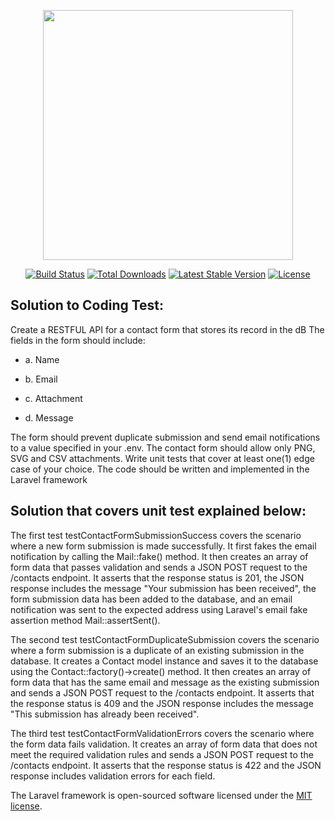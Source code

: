 <p align="center"><a href="https://laravel.com" target="_blank"><img src="https://raw.githubusercontent.com/laravel/art/master/logo-lockup/5%20SVG/2%20CMYK/1%20Full%20Color/laravel-logolockup-cmyk-red.svg" width="400"></a></p>

<p align="center">
<a href="https://travis-ci.org/laravel/framework"><img src="https://travis-ci.org/laravel/framework.svg" alt="Build Status"></a>
<a href="https://packagist.org/packages/laravel/framework"><img src="https://img.shields.io/packagist/dt/laravel/framework" alt="Total Downloads"></a>
<a href="https://packagist.org/packages/laravel/framework"><img src="https://img.shields.io/packagist/v/laravel/framework" alt="Latest Stable Version"></a>
<a href="https://packagist.org/packages/laravel/framework"><img src="https://img.shields.io/packagist/l/laravel/framework" alt="License"></a>
</p>


## Solution to Coding Test:

Create a RESTFUL API for a contact form that stores its record in the dB
The fields in the form should include:

- a. Name

- b. Email

- c. Attachment

- d. Message

The form should prevent duplicate submission and send email notifications to a value specified in your .env. 
The contact form should allow only PNG, SVG and CSV attachments.
Write unit tests that cover at least one(1) edge case of your choice.
The code should be written and implemented in the Laravel framework

## Solution that covers unit test explained below:

The first test testContactFormSubmissionSuccess covers the scenario where a new form submission is made successfully. It first fakes the email notification by calling the Mail::fake() method. It then creates an array of form data that passes validation and sends a JSON POST request to the /contacts endpoint. It asserts that the response status is 201, the JSON response includes the message "Your submission has been received", the form submission data has been added to the database, and an email notification was sent to the expected address using Laravel's email fake assertion method Mail::assertSent().

The second test testContactFormDuplicateSubmission covers the scenario where a form submission is a duplicate of an existing submission in the database. It creates a Contact model instance and saves it to the database using the Contact::factory()->create() method. It then creates an array of form data that has the same email and message as the existing submission and sends a JSON POST request to the /contacts endpoint. It asserts that the response status is 409 and the JSON response includes the message "This submission has already been received".

The third test testContactFormValidationErrors covers the scenario where the form data fails validation. It creates an array of form data that does not meet the required validation rules and sends a JSON POST request to the /contacts endpoint. It asserts that the response status is 422 and the JSON response includes validation errors for each field.


The Laravel framework is open-sourced software licensed under the [MIT license](https://opensource.org/licenses/MIT).
